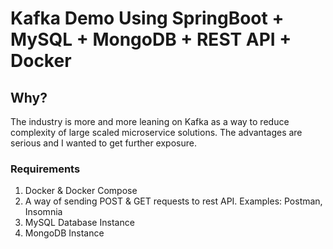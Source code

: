 # Kafka Demo Using SpringBoot + MySQL + MongoDB + REST API + Docker

## Why?
The industry is more and more leaning on Kafka as a way to reduce complexity of large scaled microservice solutions. The advantages are serious and I wanted to get further exposure. 

### Requirements
1. Docker & Docker Compose
2. A way of sending POST & GET requests to rest API. Examples: Postman, Insomnia
3. MySQL Database Instance
4. MongoDB Instance


